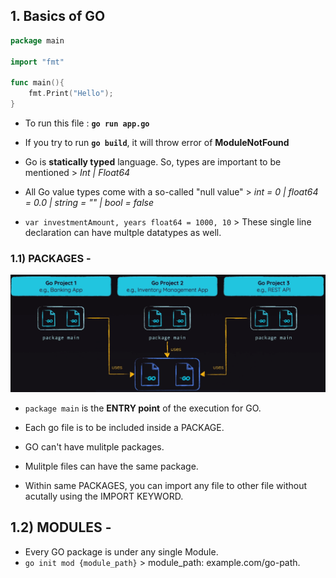 ##  1. Basics of GO

```go
package main

import "fmt"

func main(){
    fmt.Print("Hello");
}
```
- To run this file : **`go run app.go`**
- If you try to run **`go build`**, it will throw error of **ModuleNotFound**


- Go is **statically typed** language. So, types are important to be mentioned > *Int | Float64* 
- All Go value types come with a so-called "null value" > *int = 0 | float64 = 0.0 | string = "" | bool = false*

- `var investmentAmount, years float64 = 1000, 10` > These single line declaration can have multple datatypes as well.

### 1.1) PACKAGES -
![Packages in Go](assets/image.png) 
- `package main` is the **ENTRY point** of the execution for GO.
- Each go file is to be included inside a PACKAGE.
- GO can't have mulitple packages.
- Mulitple files can have the same package.

- Within same PACKAGES, you can import any file to other file without acutally using the IMPORT KEYWORD.

## 1.2) MODULES -
- Every GO package is under any single Module.
- `go init mod {module_path}` > module_path: example.com/go-path.
